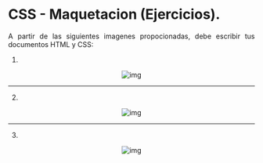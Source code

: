 <div style="text-align: justify">

# CSS - Maquetacion (Ejercicios).

A partir de las siguientes imagenes propocionadas, debe escribir tus documentos HTML y CSS:

1. 
<div style="text-align: center">

![img](Imagenes/imagen1.png)

<div>

--------

2. 
<div style="text-align: center">

![img](Imagenes/imagen1.png)

<div>

--------

3. 
<div style="text-align: center">

![img](Imagenes/imagen1.png)

<div>

</div>